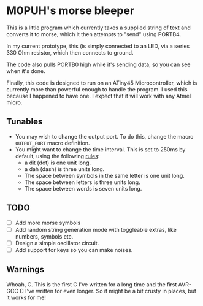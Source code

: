 # M0PUH's morse bleeper

This is a little program which currently takes a supplied string of text 
and converts it to morse, which it then attempts to "send" using PORTB4.

In my current prototype, this (is simply connected to an LED, via a series 330 Ohm resistor, which then connects to ground.

The code also pulls PORTB0 high while it's sending data, so you can see when
it's done.

Finally, this code is designed to run on an ATiny45 Microcontroller, which
is currently more than powerful enough to handle the program. I used this
because I happened to have one. I expect that it will work with any Atmel
micro.

## Tunables

* You may wish to change the output port. To do this, change the macro
`OUTPUT_PORT` macro definition.
* You might want to change the time interval. This is set to 250ms by
  default, using the following [rules](http://www.rsgbshop.org/acatalog/Online_Catalogue_Morse_Code_12.html):
    * a dit (dot) is one unit long.
    * a dah (dash) is three units long.
    * The space between symbols in the same letter is one unit long.
    * The space between letters is three units long.
    * The space between words is seven units long.

## TODO

- [ ] Add more morse symbols
- [ ] Add random string generation mode with toggleable extras, like numbers, symbols etc.
- [ ] Design a simple oscillator circuit.
- [ ] Add support for keys so you can make noises.

## Warnings

Whoah, C. This is the first C I've written for a long time and the first
AVR-GCC C I've written for even longer. So it might be a bit crusty in
places, but it works for me!
